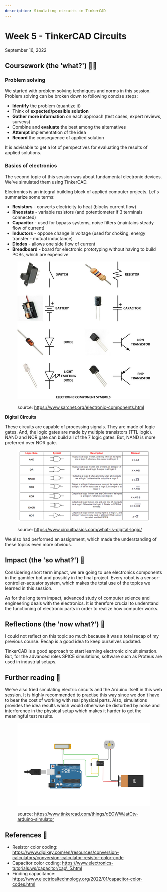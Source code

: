 ```yaml
---
description: Simulating circuits in TinkerCAD
---
```


# Week 5 - TinkerCAD Circuits

September 16, 2022

## Coursework (the 'what?') 🤷‍♂️

### Problem solving

We started with problem solving techniques and norms in this session. Problem solving can be broken down to following concise steps:

* **Identify** the problem (quantize it)
* Think of **expected/possible solution**
* **Gather more information** on each approach (test cases, expert reviews, surveys)
* Combine and **evaluate** the best among the alternatives
* **Attempt** implementation of the idea
* **Record** the consequence of applied solution

It is advisable to get a lot of perspectives for evaluating the results of applied solutions.

### Basics of electronics

The second topic of this session was about fundamental electronic devices. We've simulated them using TinkerCAD.

Electronics is an integral building block of applied computer projects. Let's summarize some terms:

* **Resistors** - converts electricity to heat (blocks current flow)
* **Rheostats** - variable resistors (and potentiometer if 3 terminals connected)
* **Capacitor** - used for bypass systems, noise filters (maintains steady flow of current)
* **Inductors** - oppose change in voltage (used for choking, energy transfer - mutual inductance)
* **Diodes** - allows one side flow of current
* **Breadboard** - board for electronic prototyping without having to build PCBs, which are expensive

<figure><img src="../.gitbook/assets/image (2).png" alt=""><figcaption><p>source: <a href="https://www.sarcnet.org/electronic-components.html">https://www.sarcnet.org/electronic-components.html</a></p></figcaption></figure>

**Digital Circuits**

These circuits are capable of processing signals. They are made of logic gates. And, the logic gates are made by multiple transistors (TTL logic). NAND and NOR gate can build all of the 7 logic gates. But, NAND is more preferred over NOR gate.

<figure><img src="../.gitbook/assets/image (10).png" alt=""><figcaption><p>source: <a href="https://www.circuitbasics.com/what-is-digital-logic/">https://www.circuitbasics.com/what-is-digital-logic/</a></p></figcaption></figure>

We also had performed an assignment, which made the understanding of these topics even more obvious.

## Impact (the 'so what?') 🚀

Considering short term impact, we are going to use electronics components in the gambler bot and possibly in the final project. Every robot is a sensor-controller-actuator system, which makes the total use of the topics we learned in this session.

As for the long term impact, advanced study of computer science and engineering deals with the electronics. It is therefore crucial to understand the functioning of electronic parts in order to realize how computer works.

## Reflections (the 'now what?') 🤔

I could not reflect on this topic so much because it was a total recap of my previous course. Recap is a good idea to keep ourselves updated.

TinkerCAD is a good approach to start learning electronic circuit simation. But, for the advanced roles SPICE simulations, software such as Proteus are used in industrial setups.

## Further reading 📄

We've also tried simulating electric circuits and the Arduino itself in this web session. It is highly recommended to practise this way since we don't have to bear the cost of working with real physical parts. Also, simulations provides the idea results which would otherwise be disturbed by noise and interference in the physical setup which makes it harder to get the meaningful test results.

<figure><img src="../.gitbook/assets/image.png" alt=""><figcaption><p>source: <a href="https://www.tinkercad.com/things/dEOWWJatCtv-arduino-simulator">https://www.tinkercad.com/things/dEOWWJatCtv-arduino-simulator</a></p></figcaption></figure>

## References 🔖

* Resistor color coding: https://www.digikey.com/en/resources/conversion-calculators/conversion-calculator-resistor-color-code
* Capacitor color coding: https://www.electronics-tutorials.ws/capacitor/cap\_5.html
* Finding capacitance: https://www.electricaltechnology.org/2022/01/capacitor-color-codes.html
